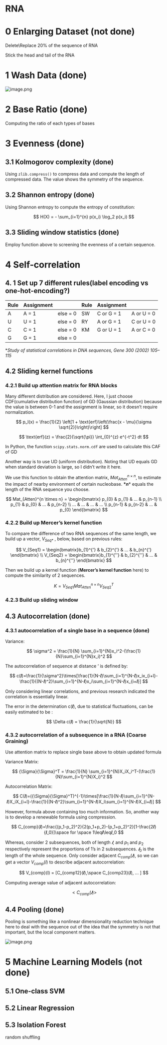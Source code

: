 # RNA

# 0 Enlarging Dataset (not done)

Delete\Replace 20% of the sequence of RNA

Stick the head and tail of the RNA

# 1 Wash Data (done)

![image.png](RNA%20e95a33de4ee9479b987d24b5f8ec15da/image.png)

# 2 Base Ratio (done)

Computing the ratio of each types of bases

# 3 Evenness (done)

## 3.1 Kolmogorov complexity (done)

Using `zlib.compress()` to compress data and compute the length of compressed data. The value shows the symmetry of the sequence.

## 3.2 Shannon entropy (done)

Using Shannon entropy to compute the entropy of constitution:

$$
H(X) = - \sum_{i=1}^{n} p(x_i) \log_2 p(x_i)
$$

## 3.3 Sliding window statistics (done)

Employ function above to screening the evenness of a certain sequence.

# 4 Self-correlation

## 4. 1 Set up 7 different rules(label encoding vs one-hot-encoding?)

| Rule | Assignment |  | Rule | Assignment |  |
| --- | --- | --- | --- | --- | --- |
| A | A = 1 | else = 0 | SW | C or G = 1 | A or U = 0 |
| U | U = 1 | else = 0 | RY | A or G = 1 | C or U = 0 |
| C | C = 1 | else = 0 | KM | G or U = 1 | A or C = 0 |
| G | G = 1 | else = 0 |  |  |  |

**Study of statistical correlations in DNA sequences, Gene 300 (2002) 105–115*

## 4.2 Sliding kernel functions

### 4.2.1 Build up attention matrix for RNA blocks

Many different distribution are considered. Here, I just choose CDF(cumulative distribution function) of GD (Gaussian distribution) because the value is between 0-1 and the assignment is linear, so it doesn’t require normalization.  

$$
p_l(x) = \frac{1}{2} \left[1 + \text{erf}\left(\frac{x - \mu}{\sigma \sqrt{2}}\right)\right]
$$

$$
\text{erf}(z) = \frac{2}{\sqrt{\pi}} \int_{0}^{z} e^{-t^2} dt
$$

In Python, the function `scipy.stats.norm.cdf` are used to calculate this CAF of GD

Another way is to use UD (uniform distribution). Noting that UD equals GD when standard deviation is large, so I didn’t write it here.

We use this function to obtain the attention matrix, $Mat_{Atten}^{n \times n}$, to estimate the impact of nearby environment of certain nucleobase. **$*n$*** equals the length of the RNA sequence you choose. 

$$
Mat_{Atten}^{n \times n} =          \begin{bmatrix}
p_{0} & p_{1} & ... & p_{n-1} \\
p_{1} & p_{0} & ... & p_{n-2} \\
... & ... & ... & ... \\
p_{n-1} & p_{n-2} & ... & p_{0}
\end{bmatrix}   
$$

### 4.2.2 Build up Mercer’s kernel function

To compare the difference of two RNA sequences of the same length, we build up a vector, $V_{Seq*}$ , below, based on previous rules:

$$
V_{Seq1} = \begin{bmatrix}b_{1}^{'} & b_{2}^{'} & ... & b_{n}^{'} \end{bmatrix} \\                       V_{Seq2} = \begin{bmatrix}b_{1}^{''} & b_{2}^{''} & ... & b_{n}^{''} \end{bmatrix}   
$$

Then we build up a kernel function (**Mercer’s kernel function** here) to compute the similarity of 2 sequences.

$$
K = V_{Seq1} Mat_{Atten}^{n \times n} V_{Seq2}^{T}
$$

### 4.2.3 Build up sliding window

## 4.3 Autocorrelation (done)

### 4.3.1 autocorrelation of a single base in a sequence (done)

Variance: 

$$
\sigma^2 = \frac{1}{N} \sum_{i=1}^{N}x_i^2-(\frac{1}{N}\sum_{i=1}^{N}x_i)^2
$$

The autocorrelation of sequence at distance ‘ is defined by:

$$
c(𝒍)=\frac{1}{\sigma^2}\times[\frac{1}{N-𝒍}\sum_{i=1}^{N-𝒍}x_ix_{i+l}-\frac{1}{(N-𝒍)^2}\sum_{i=1}^{N-𝒍}x_i\sum_{i=1}^{N-𝒍}x_{i+𝒍}]
$$

Only considering linear correlations, and previous research indicated the correlation is essentially linear. 

The error in the determination c(𝒍), due to statistical fluctuations, can be easily estimated to be :

$$
\Delta c(𝒍) = \frac{1}{\sqrt{N}}
$$

### 4.3.2 autocorrelation of a subsequence in a RNA (Coarse Graining)

Use attention matrix to replace single base above to obtain updated formula

Variance Matrix:

$$
{\Sigma}{\Sigma}^T = \frac{1}{N} \sum_{i=1}^{N}X_iX_i^T-(\frac{1}{N}\sum_{i=1}^{N}X_i)^2
$$

Autocorrelation Matrix:

$$
C(𝒍)=({\Sigma}{\Sigma}^T)^{-1}\times[\frac{1}{N-𝒍}\sum_{i=1}^{N-𝒍}X_iX_{i+l}-\frac{1}{(N-𝒍)^2}\sum_{i=1}^{N-𝒍}X_i\sum_{i=1}^{N-𝒍}X_{i+𝒍}]
$$

However, formula above containing too much information. So, another way is to develop a renewable formula using compression.

$$
C_{comp}(𝒍)=\frac{(p_1-p_2)^2}{2(p_1+p_2)-(p_1+p_2)^2}[1-\frac{2𝒍}{𝒍_0}]\space for \space 1\leq𝒍\leq𝒍_0
$$

Whereas,  consider 2 subsequences, both of length   $𝒍$, and $p_1$ and $p_2$ respectively represent the proportions of 1’s in 2 subsequences.    $𝒍_0$ is the length of the whole sequence. Only consider adjacent $C_{comp}(𝒍)$, so we can get a vector $V_{comp}(l)$ to describe adjacent autocorrelation:

$$
V_{comp}(l) = [C_{comp12}(𝒍),\space C_{comp23}(𝒍), ... ]
$$

Computing average value of adjacent autocorrelation:

$$
<C_{comp}(𝒍)> 
$$

## 4.4 Pooling (done)

Pooling is something like a nonlinear dimensionality reduction technique here to deal with the sequence out of the idea that the symmetry is not that important, but the local component matters.

![image.png](RNA%20e95a33de4ee9479b987d24b5f8ec15da/image%201.png)

# 5 Machine Learning Models (not done)

## 5.1 One-class SVM

## 5.2 Linear Regression

## 5.3 Isolation Forest

random shuffling